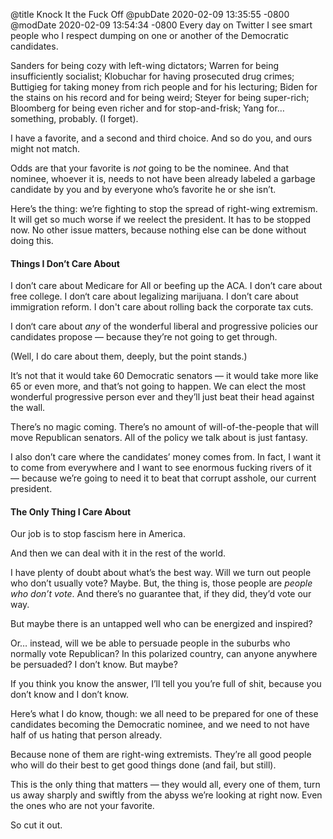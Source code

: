 @title Knock It the Fuck Off
@pubDate 2020-02-09 13:35:55 -0800
@modDate 2020-02-09 13:54:34 -0800
Every day on Twitter I see smart people who I respect dumping on one or another of the Democratic candidates.

Sanders for being cozy with left-wing dictators; Warren for being insufficiently socialist; Klobuchar for having prosecuted drug crimes; Buttigieg for taking money from rich people and for his lecturing; Biden for the stains on his record and for being weird; Steyer for being super-rich; Bloomberg for being even richer and for stop-and-frisk; Yang for… something, probably. (I forget).

I have a favorite, and a second and third choice. And so do you, and ours might not match.

Odds are that your favorite is *not* going to be the nominee. And that nominee, whoever it is, needs to not have been already labeled a garbage candidate by you and by everyone who’s favorite he or she isn’t.

Here’s the thing: we’re fighting to stop the spread of right-wing extremism. It will get so much worse if we reelect the president. It has to be stopped now. No other issue matters, because nothing else can be done without doing this.

#### Things I Don’t Care About

I don’t care about Medicare for All or beefing up the ACA. I don’t care about free college. I don‘t care about legalizing marijuana. I don’t care about immigration reform. I don't care about rolling back the corporate tax cuts.

I don‘t care about *any* of the wonderful liberal and progressive policies our candidates propose — because they’re not going to get through.

(Well, I do care about them, deeply, but the point stands.)

It’s not that it would take 60 Democratic senators — it would take more like 65 or even more, and that’s not going to happen. We can elect the most wonderful progressive person ever and they’ll just beat their head against the wall.

There’s no magic coming. There’s no amount of will-of-the-people that will move Republican senators. All of the policy we talk about is just fantasy.

I also don’t care where the candidates’ money comes from. In fact, I want it to come from everywhere and I want to see enormous fucking rivers of it — because we’re going to need it to beat that corrupt asshole, our current president.

#### The Only Thing I Care About

Our job is to stop fascism here in America.

And then we can deal with it in the rest of the world.

I have plenty of doubt about what’s the best way. Will we turn out people who don’t usually vote? Maybe. But, the thing is, those people are *people who don’t vote*. And there’s no guarantee that, if they did, they’d vote our way.

But maybe there is an untapped well who can be energized and inspired?

Or… instead, will we be able to persuade people in the suburbs who normally vote Republican? In this polarized country, can anyone anywhere be persuaded? I don’t know. But maybe?

If you think you know the answer, I’ll tell you you’re full of shit, because you don’t know and I don’t know.

Here’s what I do know, though: we all need to be prepared for one of these candidates becoming the Democratic nominee, and we need to not have half of us hating that person already.

Because none of them are right-wing extremists. They’re all good people who will do their best to get good things done (and fail, but still).

This is the only thing that matters — they would all, every one of them, turn us away sharply and swiftly from the abyss we’re looking at right now. Even the ones who are not your favorite.

So cut it out.
